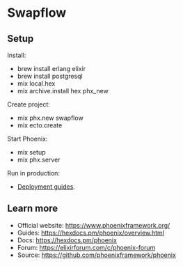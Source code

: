 # Swapflow

## Setup
Install:
- brew install erlang elixir
- brew install postgresql
- mix local.hex
- mix archive.install hex phx_new

Create project:
- mix phx.new swapflow
- mix ecto.create

Start Phoenix:
- mix setup
- mix phx.server

Run in production:
- [Deployment guides](https://hexdocs.pm/phoenix/deployment.html).

## Learn more

  * Official website: https://www.phoenixframework.org/
  * Guides: https://hexdocs.pm/phoenix/overview.html
  * Docs: https://hexdocs.pm/phoenix
  * Forum: https://elixirforum.com/c/phoenix-forum
  * Source: https://github.com/phoenixframework/phoenix
